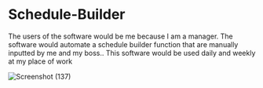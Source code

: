# Schedule-Builder
The users of the software would be me because I am a manager. The software would automate a schedule builder function that are manually inputted by me and my boss.. This software would be used daily and weekly at my place of work

![Screenshot (137)](https://github.com/ColbyRosnerCMIS202/CafeAuto/assets/161066806/437a3881-d75c-4b22-a0f0-7d2f14da58a5)
